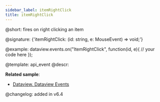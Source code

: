 ```yaml
---
sidebar_label: itemRightClick
title: itemRightClick
---          
```


@short: fires on right clicking an item 

@signature: {'itemRightClick: (id: string, e: MouseEvent) => void;'}

@example:
dataview.events.on("ItemRightClick", function(id, e){
    // your code here
});


@template: api_event
@descr:

**Related sample**:
- [Dataview. Dataview Events](https://snippet.dhtmlx.com/2d74uyoh)

@changelog: added in v6.4








